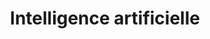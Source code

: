 ---
title: Intelligence artificielle
subTitle: ""
published: true
categories: Offre
technology: ["frontend", "design", "scrum"]
coverImage: /images/home/offer/cloud.png
metaDescription: ["Meilleure connaissance client, Expérience client unique, Produits et services augmentés."]
subDescription: ""
date: ""
---
